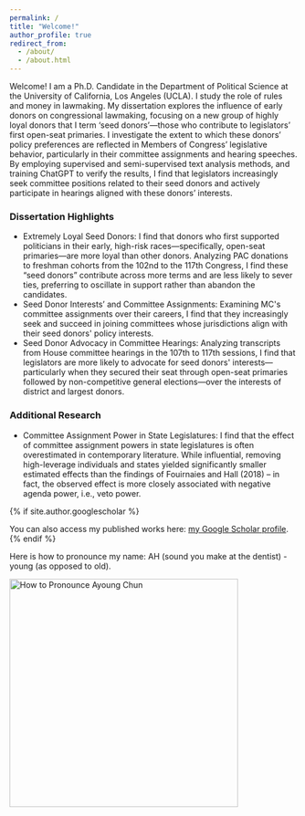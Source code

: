 ```yaml
---
permalink: /
title: "Welcome!"
author_profile: true
redirect_from: 
  - /about/
  - /about.html
---
```


  
Welcome! I am a Ph.D. Candidate in the Department of Political Science at the University of California, Los Angeles (UCLA). I study the role of rules and money in lawmaking.
My dissertation explores the influence of early donors on congressional lawmaking, focusing on a new group of highly loyal donors that I term ‘seed donors’—those who contribute to legislators’ first open-seat primaries. I investigate the extent to which these donors’ policy preferences are reflected in Members of Congress’ legislative behavior, particularly in their committee assignments and hearing speeches. By employing supervised and semi-supervised text analysis methods, and training ChatGPT to verify the results, I find that legislators increasingly seek committee positions related to their seed donors and actively participate in hearings aligned with these donors’ interests.

### Dissertation Highlights 
<ul>
 <li> Extremely Loyal Seed Donors: I find that donors who first supported politicians in their early, high-risk races—specifically, open-seat primaries—are more loyal than other donors. Analyzing PAC donations to freshman cohorts from the 102nd to the 117th Congress, I find these “seed donors” contribute across more terms and are less likely to sever ties, preferring to oscillate in support rather than abandon the candidates. </li>
<li> Seed Donor Interests’ and Committee Assignments: Examining MC's committee assignments over their careers, I find that they increasingly seek and succeed in joining committees whose jurisdictions align with their seed donors' policy interests. </li>
<li>  Seed Donor Advocacy in Committee Hearings: Analyzing transcripts from House committee hearings in the 107th to 117th sessions, I find that legislators are more likely to advocate for seed donors' interests—particularly when they secured their seat through open-seat primaries followed by non-competitive general elections—over the interests of district and largest donors. </li> </ul>


### Additional Research 
<ul>
 <li> Committee Assignment Power in State Legislatures: I find that the effect of committee assignment powers in state legislatures is often overestimated in contemporary literature. While influential, removing high-leverage individuals and states yielded significantly smaller estimated effects than the findings of Fouirnaies and Hall (2018) – in fact, the observed effect is more closely associated with negative agenda power, i.e., veto power. </li> </ul>

{% if site.author.googlescholar %}
  <div class="wordwrap"> You can also access my published works here: <a href="{{site.author.googlescholar}}">my Google Scholar profile</a>.</div>
{% endif %}


Here is how to pronounce my name: AH (sound you make at the dentist) - young (as opposed to old).


<img src="https://ayoungchun.github.io/images/sayname.jpg" alt="How to Pronounce Ayoung Chun" width="400"/>
